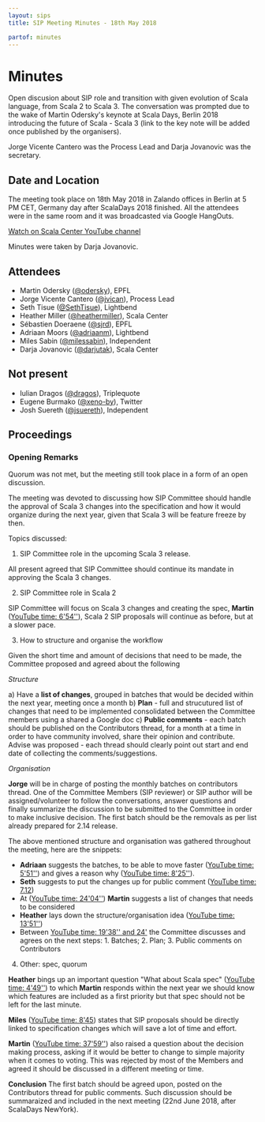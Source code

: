 ```yaml
---
layout: sips
title: SIP Meeting Minutes - 18th May 2018

partof: minutes
---
```


# Minutes

Open discusion about SIP role and transition with given evolution of Scala language, from Scala 2 to Scala 3. The conversation was prompted due to the wake of Martin Odersky's keynote at Scala Days, Berlin 2018 introducing the future of Scala - Scala 3 (link to the key note will be added once published by the organisers).

Jorge Vicente Cantero was the Process Lead and Darja Jovanovic was the secretary.


## Date and Location
The meeting took place on 18th May 2018 in Zalando offices in Berlin at 5 PM CET, Germany day after ScalaDays 2018 finished.
All the attendees were in the same room and it was broadcasted via Google HangOuts.

[Watch on Scala Center YouTube channel](https://youtu.be/q2LVmTe9qmU?t=3)

Minutes were taken by Darja Jovanovic.

## Attendees

* Martin Odersky ([@odersky](https://github.com/odersky)), EPFL
* Jorge Vicente Cantero ([@jvican](https://github.com/jvican)), Process Lead
* Seth Tisue ([@SethTisue](https://github.com/SethTisue)), Lightbend
* Heather Miller ([@heathermiller](https://github.com/heathermiller)), Scala Center
* Sébastien Doeraene ([@sjrd](https://github.com/sjrd)), EPFL
* Adriaan Moors ([@adriaanm](https://github.com/adriaanm)), Lightbend
* Miles Sabin ([@milessabin](https://github.com/milessabin)), Independent
* Darja Jovanovic ([@darjutak](https://github.com/darjutak)), Scala Center

## Not present

* Iulian Dragos ([@dragos](https://github.com/dragos)), Triplequote
* Eugene Burmako ([@xeno-by](https://github.com/xeno-by)), Twitter
* Josh Suereth ([@jsuereth](https://github.com/jsuereth)), Independent


## Proceedings
### Opening Remarks

Quorum was not met, but the meeting still took place in a form of an open discussion. 

The meeting was devoted to discussing how SIP Committee should handle the approval of Scala 3 changes into the specification and how it would organize during the next year, given that Scala 3 will be feature freeze by then.

Topics discussed:

1. SIP Committee role in the upcoming Scala 3 release. 

All present agreed that SIP Committee should continue its mandate in approving the Scala 3 changes. 

2. SIP Committee role in Scala 2

SIP Committee will focus on Scala 3 changes and creating the spec, **Martin** ([YouTube time: 6'54''](https://youtu.be/q2LVmTe9qmU?t=414)), Scala 2 SIP proposals will continue as before, but at a slower pace.

3. How to structure and organise the workflow

Given the short time and amount of decisions that need to be made, the Committee proposed and agreed about the following

*Structure*

a) Have a **list of changes**, grouped in batches that would be decided within the next year, meeting once a month
b) **Plan** - full and strucutured list of changes that need to be implemented consolidated between the Committee members using a shared a Google doc
c) **Public comments** - each batch should be published on the Contributors thread, for a month at a time in order to have community involved, share their opinion and contribute. Advise was proposed - each thread should clearly point out start and end date of collecting the comments/suggestions.

*Organisation*

**Jorge** will be in charge of posting the monthly batches on contributors thread. One of the Committee Members (SIP reviewer) or SIP author will be assigned/volunteer to follow the conversations, answer questions and finally summarize the discussion to be submitted to the Committee in order to make inclusive decision.
The first batch should be the removals as per list already prepared for 2.14 release.

The above mentioned structure and organisation was gathered throughout the meeting, here are the snippets:

- **Adriaan** suggests the batches, to be able to move faster ([YouTube time: 5'51''](https://youtu.be/q2LVmTe9qmU?t=351)) and gives a reason why ([YouTube time: 8'25''](https://youtu.be/q2LVmTe9qmU?t=505)).
- **Seth** suggests to put the changes up for public comment ([YouTube time: 7.12](https://youtu.be/q2LVmTe9qmU?t=432))
- At ([YouTube time: 24'04''](https://youtu.be/q2LVmTe9qmU?t=1444)) **Martin** suggests a list of changes that needs to be considered 
- **Heather** lays down the structure/organisation idea ([YouTube time: 13'51''](https://youtu.be/q2LVmTe9qmU?t=824))
- Between [YouTube time: 19'38'' and 24'](https://youtu.be/q2LVmTe9qmU?t=1178) the Committee discusses and agrees on the next steps: 1. Batches; 2. Plan; 3. Public comments on Contributors

4. Other: spec, quorum

**Heather** bings up an important question "What about Scala spec" ([YouTube time: 4'49''](https://youtu.be/q2LVmTe9qmU?t=289)) to which **Martin** responds within the next year we should know which features are included as a first priority but that spec should not be left for the last minute.

**Miles** ([YouTube time: 8'45](https://youtu.be/q2LVmTe9qmU?t=525)) states that SIP proposals should be directly linked to specification changes which will save a lot of time and effort.

**Martin** ([YouTube time: 37'59''](https://youtu.be/q2LVmTe9qmU?t=2279)) also raised a question about the decision making process, asking if it would be better to change to simple majority when it comes to voting. This was rejected by most of the Members and agreed it should be discussed in a different meeting or time.

**Conclusion** The first batch should be agreed upon, posted on the Contributors thread for public comments. Such discussion should be summaraized and included in the next meeting (22nd June 2018, after ScalaDays NewYork). 

